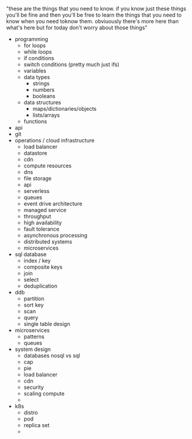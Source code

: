 "these are the things that you need to know. if you know just these things you'll be fine and then you'll be free to learn the things that you need to know when you need toknow them. obviuously there's more here than what's here but for today don't worry about those things"

- programming
  - for loops
  - while loops
  - if conditions
  - switch conditions (pretty much just ifs)
  - variables
  - data types
    - strings
    - numbers
    - booleans
  - data structures
    - maps/dictionaries/objects
    - lists/arrays
  - functions
- api
- git
- operations / cloud infrastructure
  - load balancer
  - datastore
  - cdn
  - compute resources
  - dns
  - file storage
  - api
  - serverless
  - queues
  - event drive architecture
  - managed service
  - throughput
  - high availability
  - fault tolerance
  - asynchronous processing
  - distributed systems
  - microservices
- sql database
  - index / key
  - composite keys
  - join
  - select
  - deduplication
- ddb
  - partition
  - sort key
  - scan
  - query
  - single table design
- microservices
  - patterns
  - queues
- system design
  - databases nosql vs sql
  - cap
  - pie
  - load balancer
  - cdn
  - security
  - scaling compute
  -
- k8s
  - distro
  - pod
  - replica set
  -